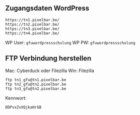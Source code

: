 ## Zugangsdaten WordPress
```
https://tn1.pixelbar.be/
https://tn2.pixelbar.be/
https://tn3.pixelbar.be/
https://tn4.pixelbar.be/
```
WP User: `gfuwordpressschulung`
WP PW: `gfuwordpressschulung`


## FTP Verbindung herstellen

Mac: Cyberduck oder Filezilla
Win: Filezilla

```
ftp tn1_gfu@tn1.pixelbar.be
ftp tn2_gfu@tn2.pixelbar.be
ftp tn3_gfu@tn2.pixelbar.be
```
Kennwort:
```
DDPvxZvXQjkaHrGB
```
